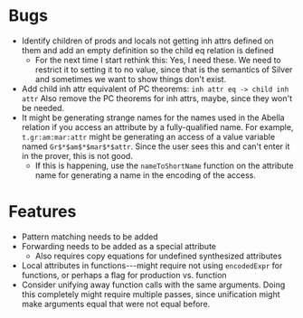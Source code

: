 
Bugs
======================================================================
* Identify children of prods and locals not getting inh attrs defined
  on them and add an empty definition so the child eq relation is
  defined
  + For the next time I start rethink this:  Yes, I need these.  We
    need to restrict it to setting it to no value, since that is the
    semantics of Silver and sometimes we want to show things don't
    exist.
* Add child inh attr equivalent of PC theorems:
  `inh attr eq -> child inh attr`
  Also remove the PC theorems for inh attrs, maybe, since they won't
  be needed.
* It might be generating strange names for the names used in the
  Abella relation if you access an attribute by a fully-qualified
  name.  For example, `t.gr:am:mar:attr` might be generating an access
  of a value variable named `Gr$*$am$*$mar$*$attr`.  Since the user
  sees this and can't enter it in the prover, this is not good.
  + If this is happening, use the `nameToShortName` function on the
    attribute name for generating a name in the encoding of the
    access.


Features
======================================================================
* Pattern matching needs to be added
* Forwarding needs to be added as a special attribute
  + Also requires copy equations for undefined synthesized attributes
* Local attributes in functions---might require not using
  `encodedExpr` for functions, or perhaps a flag for production
  vs. function
* Consider unifying away function calls with the same arguments.
  Doing this completely might require multiple passes, since
  unification might make arguments equal that were not equal before.

